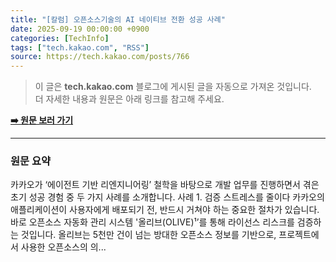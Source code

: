 ```yaml
---
title: "[칼럼] 오픈소스기술의 AI 네이티브 전환 성공 사례"
date: 2025-09-19 00:00:00 +0900
categories: [TechInfo]
tags: ["tech.kakao.com", "RSS"]
source: https://tech.kakao.com/posts/766
---
```

> 이 글은 **tech.kakao.com** 블로그에 게시된 글을 자동으로 가져온 것입니다. <br>
> 더 자세한 내용과 원문은 아래 링크를 참고해 주세요.

[**➡️ 원문 보러 가기**](https://tech.kakao.com/posts/766)

---

### 원문 요약
카카오가 ‘에이전트 기반 리엔지니어링’ 철학을 바탕으로 개발 업무를 진행하면서 겪은 초기 성공 경험 중 두 가지 사례를 소개합니다. 사례 1. 검증 스트레스를 줄이다 카카오의 애플리케이션이 사용자에게 배포되기 전, 반드시 거쳐야 하는 중요한 절차가 있습니다. 바로 오픈소스 자동화 관리 시스템 '올리브(OLIVE)¹’를 통해 라이선스 리스크를 검증하는 것입니다. 올리브는 5천만 건이 넘는 방대한 오픈소스 정보를 기반으로, 프로젝트에서 사용한 오픈소스의 의...
